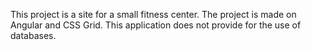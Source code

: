 This project is a site for a small fitness center. 
The project is made on Angular and CSS Grid. 
This application does not provide for the use of databases.
